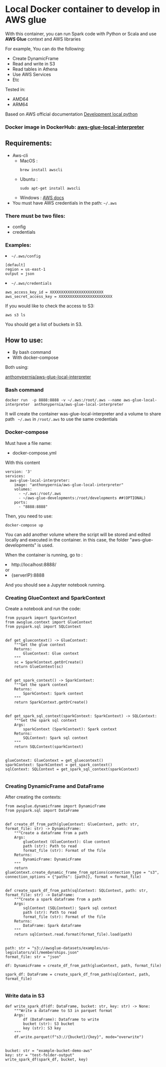 <div>
<div><h1>Local Docker container to develop in AWS glue</h1>

<p>With this container, you can run Spark code with Python or Scala and use <b>AWS Glue</b> context and AWS libraries</p>
<p>For example, You can do the following:</p>
<ul>
<li>Create DynamicFrame</li>
<li>Read and write in S3</li>
<li>Read tables in Athena</li>
<li>Use AWS Services</li>
<li>Etc</li>
</ul>
</div>
<div>
<p>Tested in:</p>
<ul>
<li>AMD64</li>
<li>ARM64</li>
</ul>
<p>Based on AWS official documentation <a href="https://docs.aws.amazon.com/glue/latest/dg/aws-glue-programming-etl-libraries.html#develop-local-python" rel="noreferrer"  target="_blank">Development local python</a></p>
</div>
<div>
<h3>Docker image in DockerHub:
<a href="https://hub.docker.com/r/anthonypernia/aws-glue-local-interpreter" rel="noreferrer"  target="_blank">aws-glue-local-interpreter</a></h3>
</div>
<div>
<h2>Requirements:</h2>
<ul>
<li>Aws-cli
  <ul>
  <li>MacOS : <pre><code>brew install awscli</code></pre></li>
  <li>Ubuntu : <pre><code>sudo apt-get install awscli</code></pre></li>
  <li>Windows : <a href="https://docs.aws.amazon.com/es_es/cli/latest/userguide/install-cliv2-windows.html" rel="noreferrer"  target="_blank">AWS docs</a></li>
  </ul>
  </li>
<li>You must have AWS credentials in the path: <code>~/.aws</code> </li>
</ul>

<h3>There must be two files:</h3>
<ul>
<li>config</li>
<li>credentials</li>
</ul>

<h3>Examples:</h3>

<li><code>~/.aws/config</code></li>
<pre><code>[default]
region = us-east-1
output = json
</code></pre>

<li><code>~/.aws/credentials</code></li>
<pre><code>aws_access_key_id = XXXXXXXXXXXXXXXXXXXXXXXX
aws_secret_access_key = XXXXXXXXXXXXXXXXXXXXXXXX
</code></pre>
<p>If you would like to check the access to S3:</p>
<pre><code>aws s3 ls
</code></pre>
<p>You should get a list of buckets in S3.</>
</div>
<div>
<h2>How to use:</h2>
<ul>
<li>By bash command</li>
<li>With  docker-compose</li>
</ul>

<p>Both using:<p> 
<a href="https://hub.docker.com/r/anthonypernia/aws-glue-local-interpreter" rel="noreferrer"  target="_blank">anthonypernia/aws-glue-local-interpreter</a>

</div>
<div>
<h3>Bash command</h3>
<pre><code>docker run  -p 8888:8888 -v ~/.aws:/root/.aws --name aws-glue-local-interpreter  anthonypernia/aws-glue-local-interpreter
</code></pre>

<p>It will create the container was-glue-local-interpreter and a volume to share path <code> ~/.aws</code> in <code>/root/.aws</code> to use the same credentials</p>
</div>
<div>
<h3>Docker-compose</h3>

<p>Must have a file name:</p>
<ul><li>docker-compose.yml</li></ul>

<p>With this content</p>
<pre><code>version: '3'
services:
  aws-glue-local-interpreter:
    image: "anthonypernia/aws-glue-local-interpreter"
    volumes:
      - ~/.aws:/root/.aws
      - ~/aws-glue-developments:/root/developments ##(OPTIONAL)
    ports:
      - "8888:8888"
</code></pre>
<p>Then, you need to use:</p>
<pre><code>docker-compose up
</code></pre>

<p>You can add another volume where the script will be stored and edited locally and executed in the container. in this case, the folder "aws-glue-developments" is used.</p>

<p>When the container is running, go to :</p>
<li>http://localhost:8888/</li>
or
<li>{serverIP}:8888</li>
</p>
<p>And you should see a Jupyter notebook running.</p>
</div>
<div>
<h3>Creating GlueContext and SparkContext</h3>
<p>Create a notebook and run the code:</p>
<pre><code>from pyspark import SparkContext
from awsglue.context import GlueContext
from pyspark.sql import SQLContext
</code>
<code>
def get_gluecontext() -> GlueContext:
    """Get the glue context
    Returns:
        GlueContext: Glue context
    """    
    sc = SparkContext.getOrCreate()
    return GlueContext(sc)
</code>
<code>
def get_spark_context() -> SparkContext:
    """Get the spark context
    Returns:
        SparkContext: Spark context
    """    
    return SparkContext.getOrCreate()
</code>
<code>
def get_spark_sql_context(sparkContext: SparkContext) -> SQLContext:
    """Get the spark sql context
    Args:
        sparkContext (SparkContext): Spark context
    Returns:
        SQLContext: Spark sql context
    """    
    return SQLContext(sparkContext)
</code>
<code>
glueContext: GlueContext = get_gluecontext()
sparkContext: SparkContext = get_spark_context()
sqlContext: SQLContext = get_spark_sql_context(sparkContext)
</code></pre>
<img></img>
<h3>Creating DynamicFrame and DataFrame</h3>
<p>After creating the contexts:</p>
<pre><code>from awsglue.dynamicframe import DynamicFrame
from pyspark.sql import DataFrame
</code>
<code>
def create_df_from_path(glueContext: GlueContext, path: str, format_file: str) -> DynamicFrame:
    """Create a dataframe from a path
    Args:
        glueContext (GlueContext): Glue context
        path (str): Path to read
        format_file (str): Format of the file
    Returns:
        DynamicFrame: DynamicFrame
    """    
    return glueContext.create_dynamic_frame_from_options(connection_type = "s3", connection_options = {"paths": [path]}, format = format_file)
</code>
<code>
def create_spark_df_from_path(sqlContext: SQLContext, path: str, format_file: str) -> DataFrame:
    """Create a spark dataframe from a path
    Args:
        sqlContext (SQLContext): Spark sql context
        path (str): Path to read
        format_file (str): Format of the file
    Returns:
        DataFrame: Spark dataframe
    """    
    return sqlContext.read.format(format_file).load(path)
</code>
<code>
path: str = "s3://awsglue-datasets/examples/us-legislators/all/memberships.json"
format_file: str = "json"
</code><code>
df: DynamicFrame = create_df_from_path(glueContext, path, format_file)
</code><code>
spark_df: DataFrame = create_spark_df_from_path(sqlContext, path, format_file)
</code></pre>
<img></img>
<h3>Write data in S3</h3>
<pre><code>def write_spark_df(df: DataFrame, bucket: str, key: str) -> None:
    """Write a dataframe to S3 in parquet format
    Args:
        df (DataFrame): Dataframe to write
        bucket (str): S3 bucket
        key (str): S3 key
    """    
    df.write.parquet(f"s3://{bucket}/{key}", mode="overwrite")
</code>
<code>
bucket: str = "example-bucket-demo-aws"
key: str = "test-folder-output"
write_spark_df(spark_df, bucket, key)
</code></pre>
</div>
</div>
